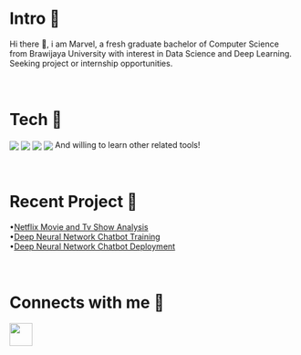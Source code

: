 # Intro 🧑
Hi there 👋, i am Marvel, a fresh graduate bachelor of Computer Science from  Brawijaya University with interest in Data Science and Deep Learning. Seeking project or internship opportunities.
<br>
<br>
<br>
# Tech 🧰
<a href="https://www.python.org/" target="blank"><img align="center" src="https://img.shields.io/badge/-Python-00001F?style=flat-square&labelColor=C1BEBC&logo=python"/></a>
<a href="https://pytorch.org/" target="blank"><img align="center" src="https://img.shields.io/badge/-Pytorch-E94C2A?style=flat-square&labelColor=C1BEBC&logo=pytorch"/></a>
<a href="https://flask.palletsprojects.com/en/2.0.x/" target="blank"><img align="center" src="https://img.shields.io/badge/-Flask-B9B1AC?style=flat-square&labelColor=000000&logo=flask"/></a>
<a href="https://git-scm.com/" target="blank"><img align="center" src="https://img.shields.io/badge/-Git-00446F?style=flat-square&labelColor=C1BEBC&logo=git"/></a>
And willing to learn other related tools!
<br><br><br>
# Recent Project 🎯
•<a href = "https://github.com/marveltimothyy/Data-Visualization">Netflix Movie and Tv Show Analysis</a>
<br>
•<a href = "https://github.com/marveltimothyy/Generative-Chatbot">Deep Neural Network Chatbot Training</a>
<br>
•<a href = "https://github.com/marveltimothyy/Chatbot_Deploy">Deep Neural Network Chatbot Deployment</a>
<br>
<br><br>
# Connects with me 🤝
<a href="https://www.linkedin.com/in/marveltrm/" target="blank"><img align="center" src="https://cdn-icons-png.flaticon.com/512/174/174857.png" height="40" /></a>
